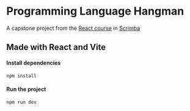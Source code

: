 # Programming Language Hangman

A capstone project from the <a href="https://v2.scrimba.com/learn-react-c0e">React course</a> in <a href="https://scrimba.com">Scrimba</a>


## Made with React and Vite

#### Install dependencies
`npm install`

#### Run the project
`npm run dev`


